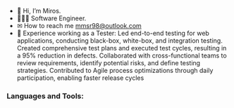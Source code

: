 - 👋 Hi, I’m Miros.
- 👩🏻‍💻 Software Engineer.
- ✉ How to reach me mmsr98@outlook.com
- 🌱 Experience working as a Tester: Led end-to-end testing for web applications, conducting black-box, white-box, and integration testing. Created comprehensive test plans and executed test cycles, resulting in a 95% reduction in defects. Collaborated with cross-functional teams to review requirements, identify potential risks, and define testing strategies. Contributed to Agile process optimizations through daily participation, enabling faster release cycles

<h3 align="left">Languages and Tools:</h3>
<p align="left"> 
<a href="https://skillicons.dev/icons?i=js,html,css,wasm)](https://skillicons.dev)"> </a>
</p>



<!---
MMirosSR/MMirosSR is a ✨ special ✨ repository because its `README.md` (this file) appears on your GitHub profile.
You can click the Preview link to take a look at your changes.
--->
